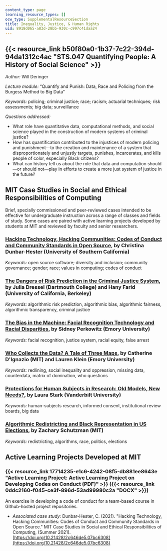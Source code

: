```yaml
---
content_type: page
learning_resource_types: []
ocw_type: SupplementalResourceSection
title: Inequality, Justice, & Human Rights
uid: 8918d065-a83d-28bb-930c-c997c41daa24
---
```


{{< resource_link b50f80a0-1b37-7c22-394d-94da1312c4ac "STS.047 Quantifying People: A History of Social Science" >}}
----------------------------------------------------------------------------------------------------------------------------------------------------

_Author:_ Will Deringer

_Lecture module:_ “Quantify and Punish: Data, Race and Policing from the Burgess Method to Big Data”

_Keywords:_ ​​policing; criminal justice; race; racism; actuarial techniques; risk assessments; big data; surveillance

_Questions addressed:_

*   What role have quantitative data, computational methods, and social science played in the construction of modern systems of criminal justice?
*   How has quantification contributed to the injustices of modern policing and punishment—to the creation and maintenance of a system that disproportionately and unjustly targets, punishes, incarcerates, and kills people of color, especially Black citizens?
*   What can history tell us about the role that data and computation should—or should not—play in efforts to create a more just system of justice in the future?

MIT Case Studies in Social and Ethical Responsibilities of Computing
--------------------------------------------------------------------

Brief, specially commissioned and peer-reviewed cases intended to be effective for undergraduate instruction across a range of classes and fields of study. Some cases are paired with active learning projects developed by students at MIT and reviewed by faculty and senior researchers.

### [Hacking Technology, Hacking Communities: Codes of Conduct and Community Standards in Open Source](https://mit-serc.pubpub.org/pub/hacking-technology-hacking-communities/release/2), by Christina Dunbar-Hester (University of Southern California)

_Keywords:_ open source software; diversity and inclusion; community governance; gender; race; values in computing; codes of conduct

### [The Dangers of Risk Prediction in the Criminal Justice System](https://mit-serc.pubpub.org/pub/risk-prediction-in-cj/release/2?readingCollection=40dca7f1), by Julia Dressel (Dartmouth College) and Hany Farid (University of California, Berkeley)

_Keywords:_ algorithmic risk prediction, algorithmic bias, algorithmic fairness, algorithmic transparency, criminal justice

### [The Bias in the Machine: Facial Recognition Technology and Racial Disparities](https://mit-serc.pubpub.org/pub/bias-in-machine/release/1?readingCollection=40dca7f1), by Sidney Perkowitz (Emory University)

_Keywords:_ facial recognition, justice system, racial equity, false arrest

### [Who Collects the Data? A Tale of Three Maps](https://mit-serc.pubpub.org/pub/bias-in-machine/release/1?readingCollection=40dca7f1), by Catherine D'Ignazio (MIT) and Lauren Klein (Emory University)

_Keywords:_ redlining, social inequality and oppression, missing data, counterdata, matrix of domination, who questions

### [Protections for Human Subjects in Research: Old Models, New Needs?](https://mit-serc.pubpub.org/pub/protections-for-human-subjects/release/1), by Laura Stark (Vanderbilt University)

_Keywords:_ human-subjects research, informed consent, institutional review boards, big data

### [Algorithmic Redistricting and Black Representation in US Elections](https://mit-serc.pubpub.org/pub/algorithmic-redistricting-in-us-elections/release/1), by Zachary Schutzman (MIT)

_Keywords:_ redistricting, algorithms, race, politics, elections

Active Learning Projects Developed at MIT
-----------------------------------------

### {{< resource_link 17714235-e1c6-4242-08f5-db881ee8643e "Active Learning Project: Active Learning Project on Developing Codes on Conduct (PDF)" >}} ({{< resource_link 0ddc2160-f045-ce3f-896d-53ad99980c2a "DOCX" >}})

An exercise in developing a code of conduct for a team-based course in Github-hosted project repositories. 

*   _Associated case study:_ Dunbar-Hester, C. (2021). "Hacking Technology, Hacking Communities: Codes of Conduct and Community Standards in Open Source." MIT Case Studies in Social and Ethical Responsibilities of Computing, (Summer 2021). [https://doi.org/10.21428/2c646de5.07bc6308](https://doi.org/10.21428/2c646de5.07bc6308)